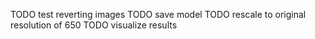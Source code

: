 TODO test reverting images
TODO save model
TODO rescale to original resolution of 650
TODO visualize results

